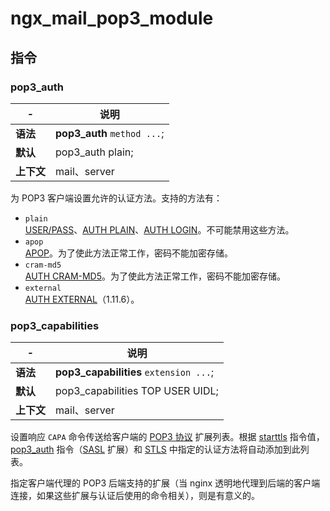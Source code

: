 # ngx_mail_pop3_module

## 指令

### pop3\_auth

|-|说明|
| ---| ----------------------|
|**语法**|**pop3_auth** `method ...`​;|
|**默认**|pop3\_auth plain;|
|**上下文**|mail、server|

为 POP3 客户端设置允许的认证方法。支持的方法有：

- ​`plain`​  
  [USER/PASS](https://tools.ietf.org/html/rfc1939)、[AUTH PLAIN](https://tools.ietf.org/html/rfc4616)、[AUTH LOGIN](https://tools.ietf.org/html/draft-murchison-sasl-login-00)。不可能禁用这些方法。
- ​`apop`​  
  [APOP](https://tools.ietf.org/html/rfc1939)。为了使此方法正常工作，密码不能加密存储。
- ​`cram-md5`​  
  [AUTH CRAM-MD5](https://tools.ietf.org/html/rfc2195)。为了使此方法正常工作，密码不能加密存储。
- ​`external`​  
  [AUTH EXTERNAL](https://tools.ietf.org/html/rfc4422)（1.11.6）。

### pop3\_capabilities

|-|说明|
| ---| --------------------------------------|
|**语法**|**pop3_capabilities** `extension ...`​;|
|**默认**|pop3\_capabilities TOP USER UIDL;|
|**上下文**|mail、server|

设置响应 `CAPA`​ 命令传送给客户端的 [POP3 协议](https://tools.ietf.org/html/rfc2449) 扩展列表。根据 [starttls](https://docshome.gitbook.io/nginx-docs/he-xin-gong-neng/mail/ngx_mail_ssl_module#starttls) 指令值，[pop3_auth](https://docshome.gitbook.io/nginx-docs/he-xin-gong-neng/mail/ngx_mail_pop3_module#pop3_auth) 指令（[SASL](https://tools.ietf.org/html/rfc2449) 扩展）和 [STLS](https://tools.ietf.org/html/rfc2595) 中指定的认证方法将自动添加到此列表。

指定客户端代理的 POP3 后端支持的扩展（当 nginx 透明地代理到后端的客户端连接，如果这些扩展与认证后使用的命令相关），则是有意义的。

